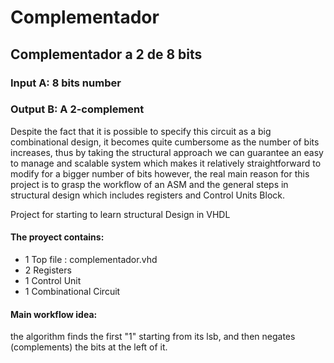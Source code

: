 Complementador
==============

<h2>Complementador a 2 de 8 bits</h2>

<h3>Input  A: 8 bits number</h3>
<h3>Output B: A 2-complement </h3>

Despite the fact that it is possible to specify
this circuit as a big combinational design, it
becomes quite cumbersome as the number of bits increases,
thus by taking the structural approach we can guarantee
an easy to manage and scalable system which makes it 
relatively straightforward to modify for a bigger 
number of bits however, the real main reason for this
project is to grasp the workflow of an ASM
and the general steps in structural design which includes
registers and Control Units Block.

Project for starting to learn structural Design in VHDL
<h4>The proyect contains:</h4>
<ul>
<li>1 Top file : complementador.vhd</li>
<li>2 Registers </li>
<li>1 Control Unit </li>
<li>1 Combinational Circuit </li>
</ul>
<h4>Main workflow idea:</h4>
the algorithm finds the first "1" starting from its lsb, and then negates (complements) the bits at the left of it.
